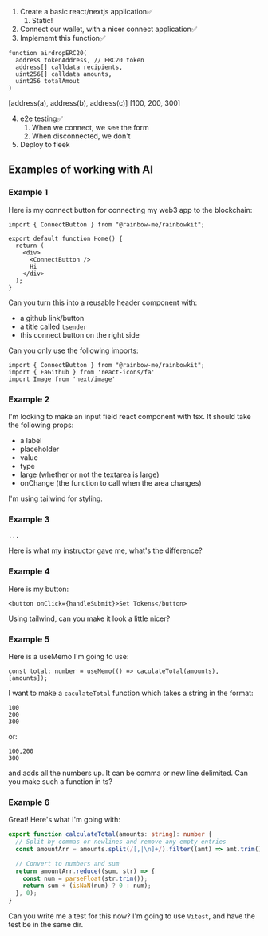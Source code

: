 1. Create a basic react/nextjs application✅
   1. Static!
2. Connect our wallet, with a nicer connect application✅
3. Implememt this function✅

```Solidity
function airdropERC20(
  address tokenAddress, // ERC20 token
  address[] calldata recipients,
  uint256[] calldata amounts,
  uint256 totalAmout
)
```

[address(a), address(b), address(c)]
[100, 200, 300]

4. e2e testing✅
   1. When we connect, we see the form
   2. When disconnected, we don't
5. Deploy to fleek

## Examples of working with AI

### Example 1

Here is my connect button for connecting my web3 app to the blockchain:

```tsx
import { ConnectButton } from "@rainbow-me/rainbowkit";

export default function Home() {
  return (
    <div>
      <ConnectButton />
      Hi
    </div>
  );
}
```

Can you turn this into a reusable header component with:

- a github link/button
- a title called `tsender`
- this connect button on the right side

Can you only use the following imports:

```
import { ConnectButton } from "@rainbow-me/rainbowkit";
import { FaGithub } from 'react-icons/fa'
import Image from 'next/image'
```

### Example 2

I'm looking to make an input field react component with tsx. It should take the following props:

- a label
- placeholder
- value
- type
- large (whether or not the textarea is large)
- onChange (the function to call when the area changes)

I'm using tailwind for styling.

### Example 3

```
...
```

Here is what my instructor gave me, what's the difference?

### Example 4

Here is my button:

```tsx
<button onClick={handleSubmit}>Set Tokens</button>
```

Using tailwind, can you make it look a little nicer?

### Example 5

Here is a useMemo I'm going to use:

```tsx
const total: number = useMemo(() => caculateTotal(amounts), [amounts]);
```

I want to make a `caculateTotal` function which takes a string in the format:

```
100
200
300
```

or:

```
100,200
300
```

and adds all the numbers up. It can be comma or new line delimited. Can you make such a function in ts?

### Example 6

Great! Here's what I'm going with:

```ts
export function calculateTotal(amounts: string): number {
  // Split by commas or newlines and remove any empty entries
  const amountArr = amounts.split(/[,|\n]+/).filter((amt) => amt.trim() !== "");

  // Convert to numbers and sum
  return amountArr.reduce((sum, str) => {
    const num = parseFloat(str.trim());
    return sum + (isNaN(num) ? 0 : num);
  }, 0);
}
```

Can you write me a test for this now? I'm going to use `Vitest`, and have the test be in the same dir.
